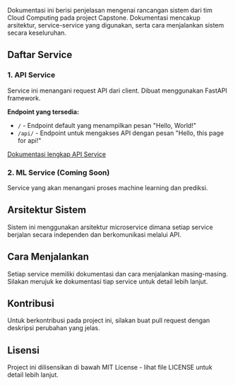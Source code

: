 Dokumentasi ini berisi penjelasan mengenai rancangan sistem dari tim Cloud Computing pada project Capstone. Dokumentasi mencakup arsitektur, service-service yang digunakan, serta cara menjalankan sistem secara keseluruhan.

## Daftar Service

### 1. API Service
Service ini menangani request API dari client. Dibuat menggunakan FastAPI framework.

**Endpoint yang tersedia:**
- `/` - Endpoint default yang menampilkan pesan "Hello, World!"
- `/api/` - Endpoint untuk mengakses API dengan pesan "Hello, this page for api!"

[Dokumentasi lengkap API Service](api-service/readme.md)

### 2. ML Service (Coming Soon)
Service yang akan menangani proses machine learning dan prediksi.

## Arsitektur Sistem

Sistem ini menggunakan arsitektur microservice dimana setiap service berjalan secara independen dan berkomunikasi melalui API.

## Cara Menjalankan

Setiap service memiliki dokumentasi dan cara menjalankan masing-masing. Silakan merujuk ke dokumentasi tiap service untuk detail lebih lanjut.

## Kontribusi

Untuk berkontribusi pada project ini, silakan buat pull request dengan deskripsi perubahan yang jelas.



## Lisensi

Project ini dilisensikan di bawah MIT License - lihat file LICENSE untuk detail lebih lanjut.
